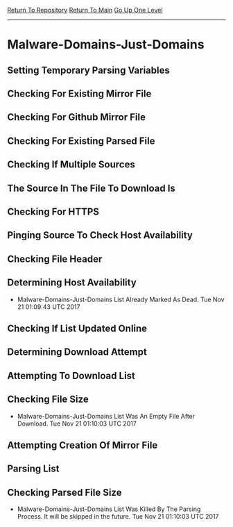 [Return To Repository](https://github.com/deathbybandaid/piholeparser/)
[Return To Main](https://github.com/deathbybandaid/piholeparser/blob/master/RecentRunLogs/Mainlog.md)
[Go Up One Level](https://github.com/deathbybandaid/piholeparser/blob/master/RecentRunLogs/TopLevelScripts/30-Processing-Blacklists.md)
____________________________________
# Malware-Domains-Just-Domains
## Setting Temporary Parsing Variables
## Checking For Existing Mirror File
## Checking For Github Mirror File
## Checking For Existing Parsed File
## Checking If Multiple Sources
## The Source In The File To Download Is
## Checking For HTTPS
## Pinging Source To Check Host Availability
## Checking File Header
## Determining Host Availability
* Malware-Domains-Just-Domains List Already Marked As Dead. Tue Nov 21 01:09:43 UTC 2017
## Checking If List Updated Online
## Determining Download Attempt
## Attempting To Download List
## Checking File Size
* Malware-Domains-Just-Domains List Was An Empty File After Download. Tue Nov 21 01:10:03 UTC 2017
## Attempting Creation Of Mirror File
## Parsing List
## Checking Parsed File Size
* Malware-Domains-Just-Domains List Was Killed By The Parsing Process. It will be skipped in the future. Tue Nov 21 01:10:03 UTC 2017
